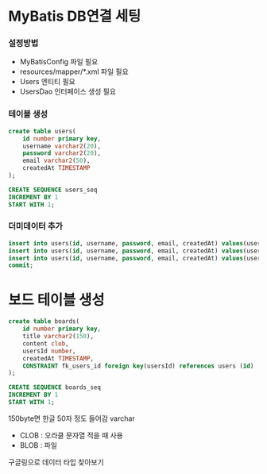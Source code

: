 # MyBatis DB연결 세팅

### 설정방법
- MyBatisConfig 파일 필요
- resources/mapper/*.xml 파일 필요
- Users 엔티티 필요
- UsersDao 인터페이스 생성 필요

### 테이블 생성
```sql
create table users(
    id number primary key,
    username varchar2(20),
    password varchar2(20),
    email varchar2(50),
    createdAt TIMESTAMP
);

CREATE SEQUENCE users_seq 
INCREMENT BY 1 
START WITH 1;
```

### 더미데이터 추가
```sql
insert into users(id, username, password, email, createdAt) values(users_seq.nextval, 'ssar', '1234', 'ssar@nate.com', sysdate);
insert into users(id, username, password, email, createdAt) values(users_seq.nextval, 'cos', '1234', 'cos@nate.com', sysdate);
insert into users(id, username, password, email, createdAt) values(users_seq.nextval, 'hong', '1234', 'hong@nate.com', sysdate);
commit;
```

# 보드 테이블 생성
```sql
create table boards(
    id number primary key,
    title varchar2(150),
    content clob,
    usersId number,
    createdAt TIMESTAMP,
    CONSTRAINT fk_users_id foreign key(usersId) references users (id)
);

CREATE SEQUENCE boards_seq 
INCREMENT BY 1 
START WITH 1;
```
150byte면 한글 50자 정도 들어감 varchar

* CLOB : 오라클 문자열 적을 때 사용
* BLOB : 파일

구글링으로 데이터 타입 찾아보기